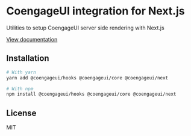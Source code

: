 # CoengageUI integration for Next.js

Utilities to setup CoengageUI server side rendering with Next.js

[View documentation](https://coengage.dev/)

## Installation

```sh
# With yarn
yarn add @coengageui/hooks @coengageui/core @coengageui/next

# With npm
npm install @coengageui/hooks @coengageui/core @coengageui/next
```

## License

MIT

